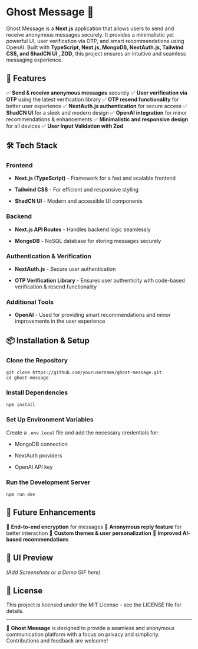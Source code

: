 # Ghost Message 👻

Ghost Message is a **Next.js** application that allows users to send and receive anonymous messages securely. It provides a minimalistic yet powerful UI, user verification via OTP, and smart recommendations using OpenAI. Built with **TypeScript, Next.js, MongoDB, NextAuth.js, Tailwind CSS, and ShadCN UI , ZOD**, this project ensures an intuitive and seamless messaging experience.

## 🚀 Features

✅ **Send & receive anonymous messages** securely ✅ **User verification via OTP** using the latest verification library ✅ **OTP resend functionality** for better user experience ✅ **NextAuth.js authentication** for secure access ✅ **ShadCN UI** for a sleek and modern design ✅ **OpenAI integration** for minor recommendations & enhancements ✅ **Minimalistic and responsive design** for all devices ✅ **User Input Validation with Zod**

## 🛠 Tech Stack

### **Frontend**

-   **Next.js (TypeScript)** - Framework for a fast and scalable frontend
    
-   **Tailwind CSS** - For efficient and responsive styling
    
-   **ShadCN UI** - Modern and accessible UI components
    

### **Backend**

-   **Next.js API Routes** - Handles backend logic seamlessly
    
-   **MongoDB** - NoSQL database for storing messages securely
    

### **Authentication & Verification**

-   **NextAuth.js** - Secure user authentication
    
-   **OTP Verification Library** - Ensures user authenticity with code-based verification & resend functionality
    

### **Additional Tools**

-   **OpenAI** - Used for providing smart recommendations and minor improvements in the user experience
    

## 📦 Installation & Setup

### **Clone the Repository**

```
git clone https://github.com/yourusername/ghost-message.git
cd ghost-message
```

### **Install Dependencies**

```
npm install
```

### **Set Up Environment Variables**

Create a `.env.local` file and add the necessary credentials for:

-   MongoDB connection
    
-   NextAuth providers
    
-   OpenAI API key
    

### **Run the Development Server**

```
npm run dev
```

## 📌 Future Enhancements

🔹 **End-to-end encryption** for messages 🔹 **Anonymous reply feature** for better interaction 🔹 **Custom themes & user personalization** 🔹 **Improved AI-based recommendations**

## 🎨 UI Preview

_(Add Screenshots or a Demo GIF here)_

## 📜 License

This project is licensed under the MIT License - see the LICENSE file for details.

----------

🚀 **Ghost Message** is designed to provide a seamless and anonymous communication platform with a focus on privacy and simplicity. Contributions and feedback are welcome!